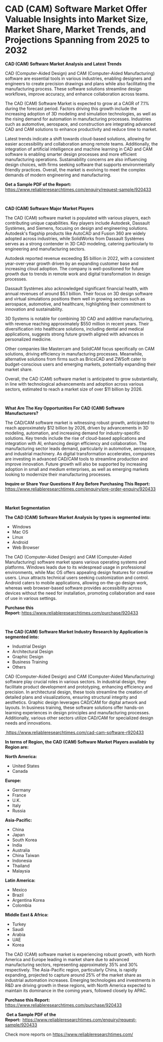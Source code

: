 <p><h1>CAD (CAM) Software Market Offer Valuable Insights into Market Size, Market Share, Market Trends, and Projections Spanning from 2025 to 2032</h1></p><p><strong>CAD (CAM) Software Market Analysis and Latest Trends</strong></p>
<p><p>CAD (Computer-Aided Design) and CAM (Computer-Aided Manufacturing) software are essential tools in various industries, enabling designers and engineers to create precision drawings and plans while also facilitating the manufacturing process. These software solutions streamline design workflows, improve accuracy, and enhance collaboration across teams.</p><p>The CAD (CAM) Software Market is expected to grow at a CAGR of 7.1% during the forecast period. Factors driving this growth include the increasing adoption of 3D modeling and simulation technologies, as well as the rising demand for automation in manufacturing processes. Industries such as automotive, aerospace, and construction are integrating advanced CAD and CAM solutions to enhance productivity and reduce time to market. </p><p>Latest trends indicate a shift towards cloud-based solutions, allowing for easier accessibility and collaboration among remote teams. Additionally, the integration of artificial intelligence and machine learning in CAD and CAM software is enabling smarter design processes and more efficient manufacturing operations. Sustainability concerns are also influencing design choices, with firms seeking software that supports environmentally friendly practices. Overall, the market is evolving to meet the complex demands of modern engineering and manufacturing.</p></p>
<p><strong>Get a Sample PDF of the Report:&nbsp;</strong> <a href="https://www.reliableresearchtimes.com/enquiry/request-sample/920433?utm_campaign=2205&utm_medium=2&utm_source=Github&utm_content=ia&utm_term=11032025&utm_id=cad-cam-software">https://www.reliableresearchtimes.com/enquiry/request-sample/920433</a></p>
<p>&nbsp;</p>
<p><strong>CAD (CAM) Software Major Market Players</strong></p>
<p><p>The CAD (CAM) software market is populated with various players, each contributing unique capabilities. Key players include Autodesk, Dassault Systèmes, and Siemens, focusing on design and engineering solutions. Autodesk's flagship products like AutoCAD and Fusion 360 are widely adopted across industries, while SolidWorks from Dassault Systèmes serves as a strong contender in 3D CAD modeling, catering particularly to engineering and manufacturing sectors.</p><p>Autodesk reported revenue exceeding $5 billion in 2022, with a consistent year-over-year growth driven by an expanding customer base and increasing cloud adoption. The company is well-positioned for future growth due to trends in remote work and digital transformation in design processes.</p><p>Dassault Systèmes also acknowledged significant financial health, with annual revenues of around $5.1 billion. Their focus on 3D design software and virtual simulations positions them well in growing sectors such as aerospace, automotive, and healthcare, highlighting their commitment to innovation and sustainability.</p><p>3D Systems is notable for combining 3D CAD and additive manufacturing, with revenue reaching approximately $550 million in recent years. Their diversification into healthcare solutions, including dental and medical applications, suggests strong future growth aligned with advances in personalized medicine.</p><p>Other companies like Mastercam and SolidCAM focus specifically on CAM solutions, driving efficiency in manufacturing processes. Meanwhile, alternative solutions from firms such as BricsCAD and ZWSoft cater to budget-conscious users and emerging markets, potentially expanding their market share.</p><p>Overall, the CAD (CAM) software market is anticipated to grow substantially, in line with technological advancements and adoption across various sectors, estimated to reach a market size of over $11 billion by 2026.</p></p>
<p>&nbsp;</p>
<p><strong>What Are The Key Opportunities For CAD (CAM) Software Manufacturers?</strong></p>
<p><p>The CAD/CAM software market is witnessing robust growth, anticipated to reach approximately $12 billion by 2026, driven by advancements in 3D modeling, automation, and increasing demand for industry-specific solutions. Key trends include the rise of cloud-based applications and integration with AI, enhancing design efficiency and collaboration. The manufacturing sector leads demand, particularly in automotive, aerospace, and industrial machinery. As digital transformation accelerates, companies are investing in advanced CAD/CAM tools to streamline production and improve innovation. Future growth will also be supported by increasing adoption in small and medium enterprises, as well as emerging markets looking to modernize their manufacturing processes.</p></p>
<p><strong>Inquire or Share Your Questions If Any Before Purchasing This Report:</strong> <a href="https://www.reliableresearchtimes.com/enquiry/pre-order-enquiry/920433?utm_campaign=2205&utm_medium=2&utm_source=Github&utm_content=ia&utm_term=11032025&utm_id=cad-cam-software">https://www.reliableresearchtimes.com/enquiry/pre-order-enquiry/920433</a></p>
<p>&nbsp;</p>
<p><strong>Market Segmentation</strong></p>
<p><strong>The CAD (CAM) Software Market Analysis by types is segmented into:</strong></p>
<p><ul><li>Windows</li><li>Mac OS</li><li>Linux</li><li>Android</li><li>Web Browser</li></ul></p>
<p><p>The CAD (Computer-Aided Design) and CAM (Computer-Aided Manufacturing) software market spans various operating systems and platforms. Windows leads due to its widespread usage in professional environments, while Mac OS offers appealing design features for creative users. Linux attracts technical users seeking customization and control. Android caters to mobile applications, allowing on-the-go design work, whereas web browser-based software provides accessibility across devices without the need for installation, promoting collaboration and ease of use in various settings.</p></p>
<p><strong>Purchase this Report:&nbsp;</strong><a href="https://www.reliableresearchtimes.com/purchase/920433?utm_campaign=2205&utm_medium=2&utm_source=Github&utm_content=ia&utm_term=11032025&utm_id=cad-cam-software">https://www.reliableresearchtimes.com/purchase/920433</a></p>
<p>&nbsp;</p>
<p><strong>The CAD (CAM) Software Market Industry Research by Application is segmented into:</strong></p>
<p><ul><li>Industrial Design</li><li>Architectural Design</li><li>Graphic Design</li><li>Business Training</li><li>Others</li></ul></p>
<p><p>CAD (Computer-Aided Design) and CAM (Computer-Aided Manufacturing) software play crucial roles in various sectors. In industrial design, they facilitate product development and prototyping, enhancing efficiency and precision. In architectural design, these tools streamline the creation of detailed plans and visualizations, ensuring structural integrity and aesthetics. Graphic design leverages CAD/CAM for digital artwork and layouts. In business training, these software solutions offer hands-on learning experiences in design principles and manufacturing processes. Additionally, various other sectors utilize CAD/CAM for specialized design needs and innovations.</p></p>
<p><a href="https://www.reliableresearchtimes.com/cad-cam-software-r920433?utm_campaign=2205&utm_medium=2&utm_source=Github&utm_content=ia&utm_term=11032025&utm_id=cad-cam-software">&nbsp;https://www.reliableresearchtimes.com/cad-cam-software-r920433</a></p>
<p><strong>In terms of Region, the CAD (CAM) Software Market Players available by Region are:</strong></p>
<p>
    <p> <strong> North America: </strong>
        <ul>
            <li>United States</li>
            <li>Canada</li>
        </ul>
        </p> 
    <p> <strong> Europe: </strong>
        <ul>
            <li>Germany</li>
            <li>France</li>
            <li>U.K.</li>
            <li>Italy</li>
            <li>Russia</li>
        </ul>
        </p> 
    <p> <strong> Asia-Pacific: </strong>
        <ul>
            <li>China</li>
            <li>Japan</li>
            <li>South Korea</li>
            <li>India</li>
            <li>Australia</li>
            <li>China Taiwan</li>
            <li>Indonesia</li>
            <li>Thailand</li>
            <li>Malaysia</li>
        </ul>
        </p> 
    <p> <strong> Latin America: </strong>
        <ul>
            <li>Mexico</li>
            <li>Brazil</li>
            <li>Argentina Korea</li>
            <li>Colombia</li>
        </ul>
        </p> 
    <p> <strong> Middle East & Africa: </strong>
        <ul>
            <li>Turkey</li>
            <li>Saudi</li>
            <li>Arabia</li>
            <li>UAE</li>
            <li>Korea</li>
        </ul>
    </p>
    </p>
<p><p>The CAD (CAM) software market is experiencing robust growth, with North America and Europe leading in market share due to advanced manufacturing sectors, representing approximately 35% and 30% respectively. The Asia-Pacific region, particularly China, is rapidly expanding, projected to capture around 25% of the market share as industrial automation increases. Emerging technologies and investments in R&D are driving growth in these regions, with North America expected to maintain its dominance in the coming years, followed closely by APAC.</p></p>
<p><strong>Purchase this Report: </strong><a href="https://www.reliableresearchtimes.com/purchase/920433?utm_campaign=2205&utm_medium=2&utm_source=Github&utm_content=ia&utm_term=11032025&utm_id=cad-cam-software">https://www.reliableresearchtimes.com/purchase/920433</a></p>
<p>&nbsp;<strong>Get a Sample PDF of the Report:&nbsp;&nbsp;</strong><a href="https://www.reliableresearchtimes.com/enquiry/request-sample/920433?utm_campaign=2205&utm_medium=2&utm_source=Github&utm_content=ia&utm_term=11032025&utm_id=cad-cam-software">https://www.reliableresearchtimes.com/enquiry/request-sample/920433</a></p>
<p><strong></strong></p>
<p>Check more reports on <a href="https://www.reliableresearchtimes.com/?utm_campaign=2205&utm_medium=2&utm_source=Github&utm_content=ia&utm_term=11032025&utm_id=cad-cam-software">https://www.reliableresearchtimes.com/</a></p>